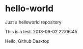 # hello-world
Just a helloworld repository

This is a test.
2018-09-02 22:06:45.

Hello, Github Desktop
